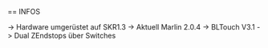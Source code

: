 == INFOS

-> Hardware umgerüstet auf SKR1.3
-> Aktuell Marlin 2.0.4
-> BLTouch V3.1
-> Dual ZEndstops über Switches

